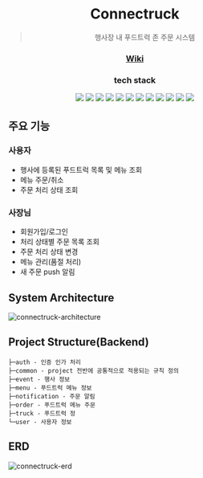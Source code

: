 <div align=center>

# Connectruck

> 행사장 내 푸드트럭 존 주문 시스템

### [Wiki](https://github.com/YJGwon/connectruck/wiki)

### tech stack

<img src="https://img.shields.io/badge/Java-red?logo=openjdk">
<img src="https://img.shields.io/badge/Spring Boot-6DB33F?logo=springboot&logoColor=white">
<img src="https://img.shields.io/badge/MySQL-4479A1?logo=mysql&logoColor=white">
<img src="https://img.shields.io/badge/Flyway-CC0200?logo=flyway&logoColor=white">
<img src="https://img.shields.io/badge/Firebase Clound Messaging-FFCA28?logo=firebase&logoColor=black">
<img src="https://img.shields.io/badge/Swagger-85EA2D?logo=swagger&logoColor=black">
<img src="https://img.shields.io/badge/JavaScript-F7DF1E?logo=javascript&logoColor=black">
<img src="https://img.shields.io/badge/React-61DAFB?logo=react&logoColor=black">
<img src="https://img.shields.io/badge/Mui-007FFF?logo=mui&logoColor=white">
<img src="https://img.shields.io/badge/Amazone EC2-FF9900?logo=amazonec2&logoColor=white">
<img src="https://img.shields.io/badge/Nginx-009639?logo=nginx&logoColor=white">
<img src="https://img.shields.io/badge/Github Actions-2088FF?logo=githubactions&logoColor=white">

</div>

## 주요 기능

### 사용자

- 행사에 등록된 푸드트럭 목록 및 메뉴 조회
- 메뉴 주문/취소
- 주문 처리 상태 조회

### 사장님

- 회원가입/로그인
- 처리 상태별 주문 목록 조회
- 주문 처리 상태 변경
- 메뉴 관리(품절 처리)
- 새 주문 push 알림


## System Architecture

![connectruck-architecture](https://github.com/YJGwon/connectruck/assets/89305335/4951218b-c545-4d56-baf2-9e12fce8c5c1)

## Project Structure(Backend)

```plain text
├─auth - 인증 인가 처리
├─common - project 전반에 공통적으로 적용되는 규칙 정의
├─event - 행사 정보
├─menu - 푸드트럭 메뉴 정보
├─notification - 주문 알림
├─order - 푸드트럭 메뉴 주문
├─truck - 푸드트럭 정
└─user - 사용자 정보
```

## ERD

![connectruck-erd](https://github.com/YJGwon/connectruck/assets/89305335/f8a05fa2-db78-4079-886e-9f82be3ff88d)

